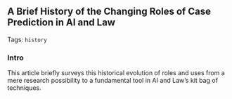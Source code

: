 ## A Brief History of the Changing Roles of Case Prediction in AI and Law

Tags: `history`

### Intro

This article briefly surveys this historical evolution of roles and uses from a mere research possibility to a fundamental tool in AI and Law’s kit bag of techniques.
